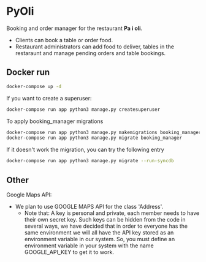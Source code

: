# PyOli

Booking and order manager for the restaurant **Pa i oli**.

- Clients can book a table or order food.
- Restaurant administrators can add food to deliver, tables in the restaraunt and manage pending orders and table
  bookings.

## Docker run
```bash
docker-compose up -d
```

If you want to create a superuser:
```bash
docker-compose run app python3 manage.py createsuperuser
```

To apply booking_manager migrations
```bash
docker-compose run app python3 manage.py makemigrations booking_manager
docker-compose run app python3 manage.py migrate booking_manager
```

If it doesn't work the migration, you can try the following entry
```bash
docker-compose run app python3 manage.py migrate --run-syncdb
```

## Other

Google Maps API:
- We plan to use GOOGLE MAPS API for the class 'Address'.
    - Note that: A key is personal and private, each member needs to have their own secret key. Such keys can be hidden from the
      code in several ways, we have decided that in order to everyone has the same environment we will all have the API
      key stored as an environment variable in our system. So, you must define an environment variable in your system with the name GOOGLE_API_KEY to get it to work.
